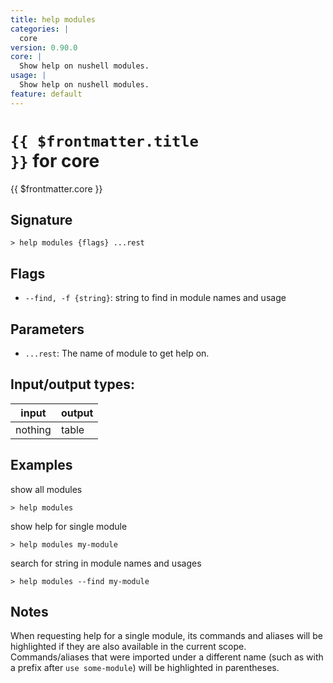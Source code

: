 ```yaml
---
title: help modules
categories: |
  core
version: 0.90.0
core: |
  Show help on nushell modules.
usage: |
  Show help on nushell modules.
feature: default
---
```


<!-- This file is automatically generated. Please edit the command in https://github.com/nushell/nushell instead. -->

# <code>{{ $frontmatter.title }}</code> for core

<div class='command-title'>{{ $frontmatter.core }}</div>

## Signature

`> help modules {flags} ...rest`

## Flags

- `--find, -f {string}`: string to find in module names and usage

## Parameters

- `...rest`: The name of module to get help on.

## Input/output types:

| input   | output |
| ------- | ------ |
| nothing | table  |

## Examples

show all modules

```nu
> help modules

```

show help for single module

```nu
> help modules my-module

```

search for string in module names and usages

```nu
> help modules --find my-module

```

## Notes

When requesting help for a single module, its commands and aliases will be highlighted if they
are also available in the current scope. Commands/aliases that were imported under a different name
(such as with a prefix after `use some-module`) will be highlighted in parentheses.

